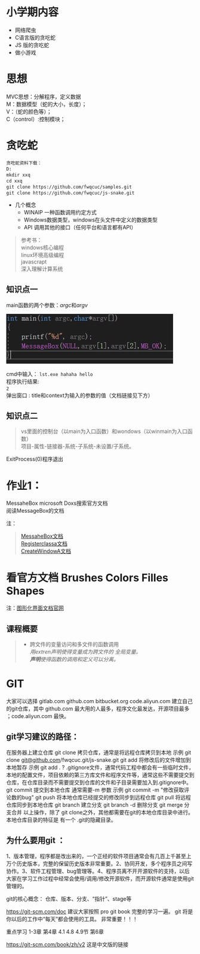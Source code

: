 #  小学期内容
* 网络爬虫
* C语言版的贪吃蛇
* JS  版的贪吃蛇
* 做小游戏
 
#  思想
MVC思想：分解程序，定义数据  
M：数据模型（蛇的大小，长度）；  
V：（蛇的颜色等）；  
C（control）:控制模块；


# 贪吃蛇

```
贪吃蛇资料下载：  
D:  
mkdir xxq
cd xxq
git clone https://github.com/fwqcuc/samples.git
git clone https://github.com/fwqcuc/js-snake.git
```



* 几个概念   
  - WINAIP 一种函数调用约定方式
  - Windows数据类型，windows在头文件中定义的数据类型  
  - API 调用其他的接口（任何平台和语言都有API）



>参考书：  
windows核心编程  
linux环境高级编程  
javascrapt  
深入理解计算系统

## 知识点一  

main函数的两个参数：*argc*和*argv*

![操作截图](.\picture\1.PNG)

cmd中输入：
`lst.exe hahaha hello`  
程序执行结果:  
`2`   
弹出窗口 : title和context为输入的参数的值（文档链接见下方）

## 知识点二

 >vs里面的控制台（以main为入口函数）和wondows（以winmain为入口函数）  
  项目-属性-链接器-系统-子系统-未设置/子系统。


ExitProcess(0)程序退出

#  作业1： 
MessaheBox microsoft Doxs搜索官方文档   
阅读MessageBox的文档  

注：
> [MessaheBox文档](https://docs.microsoft.com/en-us/windows/win32/api/winuser/nf-winuser-messagebox)   
 [Registerclassa文档](https://docs.microsoft.com/en-us/windows/win32/api/winuser/nf-winuser-registerclassa)         
 [CreateWindowA文档](https://docs.microsoft.com/en-us/windows/win32/api/winuser/nf-winuser-createwindowa) 


#  看官方文档  Brushes Colors  Filles Shapes
 注：[图形化界面文档官网](https://docs.microsoft.com/zh-cn/windows/win32/gdi/windows-gdi)

## 课程概要
> - 跨文件的变量访问和多文件的函数调用  
    *用extren声明使得变量成为跨文件的 全局变量。*  
    ****声明***使得函数的调用和定义可以分离。*

#   GIT 

  大家可以选择 gitlab.com  github.com bitbucket.org code.aliyun.com 建立自己的git仓库，其中 github.com 最大用的人最多，程序文化最发达，开源项目最多 ；code.aliyun.com 最快。



 ## git学习建议的路径：
  在服务器上建立仓库
  git clone 拷贝仓库，通常是将远程仓库拷贝到本地  示例 git clone git@github.com/fwqcuc.git/js-snake.git
  git add 将修改后的文件增加到本地暂存  示例 git add .
?  .gitignore文件，通常代码工程中都会有一些临时文件，本地的配置文件，项目依赖的第三方库文件和程序文件等，通常这些不需要提交到仓库，在仓库目录而不需要提交到仓库的文件和子目录需要加入到.gitignore中。
  git commit 提交到本地仓库 通常需要-m 参数 示例 git commit -m "修改获取评论数的bug"
  git push 将本地仓库已经提交的修改同步到远程仓库
  git pull 将远程仓库同步到本地仓库
  git branch 建立分支 git branch -d 删除分支
  git merge 分支合并
  以上操作，除了 git clone之外，其他都需要在git的本地仓库目录中进行。本地仓库目录的特征是 有一个 .git的隐藏目录。

  ## 为什么要用git ：
  1、版本管理，程序都是改出来的，一个正经的软件项目通常会有几百上千甚至上万个历史版本，完整的保留历史版本非常重要。2、协同开发，多个程序员之间写协作。3、软件工程管理、bug管理等。4、程序员离不开开源软件的支持，以后大家在学习工作过程中经常会使用/调用/修改开源软件，而开源软件通常是使用git管理的。

  git的核心概念： 仓库、版本、分支、“指针”、stage等

  https://git-scm.com/doc 建议大家按照 pro git book 完整的学习一遍。 git 将是你以后的工作中“每天”都会使用的工具。 非常重要！！！

  重点学习 1-3章 第4章 4.1 4.8 4.9节 第6章

   https://git-scm.com/book/zh/v2  这是中文版的链接
